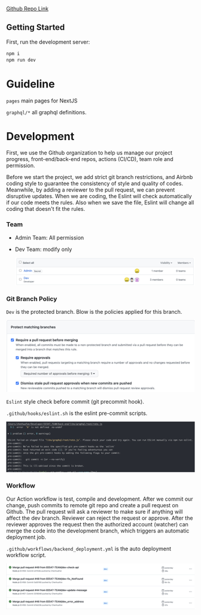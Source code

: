 [Github Repo Link](https://github.com/orgs/EE547-TEAM/repositories)

## Getting Started

First, run the development server:

```bash
npm i 
npm run dev
```

# Guideline

`pages` main pages for NextJS

`graphql/*` all graphql definitions.

# Development

First, we use the Github organization to help us manage our project progress, front-end/back-end repos,  actions (CI/CD), team role and permission.

Before we start the project, we add strict git branch restrictions, and Airbnb coding style to guarantee the consistency of style and quality of codes. Meanwhile, by adding a reviewer to the pull request, we can prevent disruptive updates. When we are coding, the Eslint will check automatically if our code meets the rules. Also when we save the file, Eslint will change all coding that doesn't fit the rules.

### Team

* Admin Team: All permission
* Dev Team: modify only

  ![1670987391435](image/README/1670987391435.png)

### Git Branch Policy

`Dev` is the protected branch. Blow is the policies applied for this branch.

![1670987305066](image/README/1670987305066.png)

`Eslint` style check before commit (git precommit hook).

`.github/hooks/eslint.sh` is the eslint pre-commit scripts.

![1670987715878](image/README/1670987715878.png)

### Workflow

Our Action workflow is test, compile and development. After we commit our change, push commits to remote git repo and create a pull request on Github. The pull request will ask a reviewer to make sure if anything will affect the dev branch. Reviewer can reject the request or approve. After the reviewer approves the request then the authorized account (watcher) can merge the code into the development branch, which triggers an automatic deployment job.

`.github/workflows/backend_deployment.yml` is the auto deployment workflow script.

![1670987493670](image/README/1670987493670.png)
